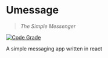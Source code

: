 # Umessage

> *The Simple Messenger* 


[![Code Grade](<https://www.code-inspector.com/project/23384/score/svg>)](<https://frontend.code-inspector.com/project/23384/dashboard>)


A simple messaging app written in react

